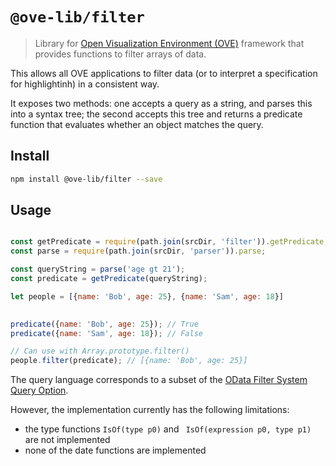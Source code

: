 # `@ove-lib/filter`

> Library for [Open Visualization Environment (OVE)](https://github.com/ove/ove) framework that provides functions to filter arrays of data.

This allows all OVE applications to filter data (or to interpret a specification for highlightinh) in a consistent way.

It exposes two methods: one accepts a query as a string, and parses this into a syntax tree; the second accepts this tree and returns a predicate function that evaluates whether an object matches the query.

## Install

```bash
npm install @ove-lib/filter --save
```

## Usage

```javascript

const getPredicate = require(path.join(srcDir, 'filter')).getPredicate;
const parse = require(path.join(srcDir, 'parser')).parse;

const queryString = parse('age gt 21');
const predicate = getPredicate(queryString);

let people = [{name: 'Bob', age: 25}, {name: 'Sam', age: 18}]
    

predicate({name: 'Bob', age: 25}); // True
predicate({name: 'Sam', age: 18}); // False

// Can use with Array.prototype.filter()
people.filter(predicate); // [{name: 'Bob', age: 25}]
```


The query language corresponds to a subset of the [OData Filter System Query Option](https://www.odata.org/documentation/odata-version-2-0/uri-conventions/).

However, the implementation currently has the following limitations:

* the type functions `IsOf(type p0)` and ` IsOf(expression p0, type p1)` are not implemented
* none of the date functions are implemented
